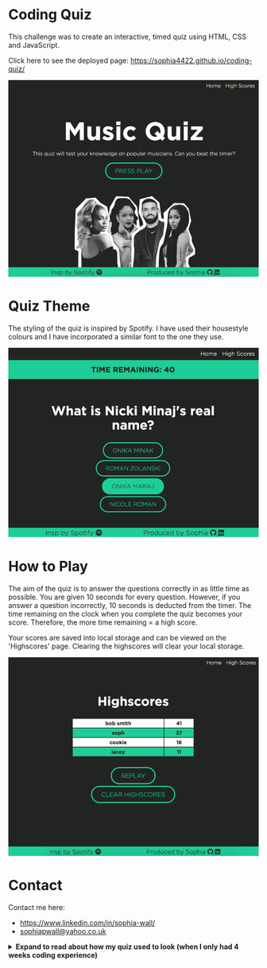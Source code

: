 # Coding Quiz

This challenge was to create an interactive, timed quiz using HTML, CSS and JavaScript.

Click here to see the deployed page: https://sophia4422.github.io/coding-quiz/

![Quiz Homepage](./assets/images/quiz-home.png)

# Quiz Theme

The styling of the quiz is inspired by Spotify. I have used their housestyle colours and I have incorporated a similar font to the one they use.

![Questions Page](./assets/images/questions.png)

# How to Play

The aim of the quiz is to answer the questions correctly in as little time as possible.
You are given 10 seconds for every question. However, if you answer a question incorrectly, 10 seconds is deducted from the timer.
The time remaining on the clock when you complete the quiz becomes your score. Therefore, the more time remaining = a high score.

Your scores are saved into local storage and can be viewed on the 'Highscores' page. Clearing the highscores will clear your local storage.

![Quiz Homepage](./assets/images/highscores.png)

# Contact

Contact me here:

- https://www.linkedin.com/in/sophia-wall/
- sophiapwall@yahoo.co.uk

<details closed>
<summary><b>Expand to read about how my quiz used to look (when I only had 4 weeks coding experience)</b></summary>
<br>

![Quiz Homepage](./assets/images/quiz-homepage.png)

# User Journey

1. The page loads to show the nav bar, the quiz title, a description and a start button
2. When the Start Button is clicked
3. The Timer starts to count down from 40 seconds (10 seconds for each of the 4 questions)
4. Simultaneously, the first question appears with 4 answer choices

5. Click an answer choice
6. If the selected answer is correct: the next question displays
7. If the selected answer is wrong: 10 seconds from the timer is deducted, simultaneously the next question displays

Meanwhile:

- The timer is going down
- The current question you are on is being tracked

Game Over:

- When all questions are answered
- When remaining time reaches 0
- Then the form is rendered

Form:

- Please enter full name:
- Your Score is \*\*\* (the score is equal to the time remaining)
- Click Submit
- Score is stored in local storage

# Quiz Theme

When the homework was first presented, I wanted to make the quiz about music. I had an idea of doing a black/green Spotify inspired design. The questions would involve, finish the lyric, guess the album cover, name that song etc. However, for the purposes of time constraints I thought it would be in my best interest to neglect the css and focus more on the functionality of Javascript.

I did not want my quiz to focus solely on code related questions. I decided instead to do a random, general knowledge quiz, with coding included. I started with four basic questions:

**Question 1: What is the capital of Brazil?**
<br> Answers: Brasilia, Rio de Janeiro, São Paulo, Ouro Preto

<details closed>
<summary>Answer to Question 1</summary>
<br>
Brasilia
</details>

**Question 2: What does HTML stand for?**
<br> Answers: HyperText Market Linkup, HyperText Markup Language, Homepage Text Modem Language, How The Market Looks

<details closed>
<summary>Answer to Question 2</summary>
<br>
HyperText Markup Language
</details>

**Question 3: What colours make up the Jamaican flag?**
<br> Answers: Yellow, Black & Green / Red, Yellow & Green / Black, Red & Yellow / Black, Red & Green

<details closed>
<summary>Answer to Question 3</summary>
<br>
Yellow, Black & Green
</details>

**Question 4: What is Bruno Mars' real name?**
<br> Answers: Bruno L. Marshall, Bruno Jupiter, Michael Perez, Peter Gene Hernandez

<details closed>
<summary>Answer to Question 4</summary>
<br>
Peter Gene Hernandez
</details>

![Question One](./assets/images/question-one.png)

# Quiz Features

- Navigation Bar
  The nav bar will remain at the top of the page consistently
  <br> The nav bar will feature two buttons:
- Home - this will always return the user to the homepage.
- High Scores - all scores inputted with a form will be loaded from local storage with the username and displayed highest to lowest.

- A timer: 40 seconds total, 10 seconds per question
- 4 multiple choice questions
- Form to add your name and save your highscore once the quiz has finished

# Meeting the Brief

The page loads to show a nav bar with a home button and a high scores button. A title, description and start button show. The page is mobile responsive. Unfortunately, the appearance of the quiz is not how I would have liked it to look. I did not put much time into the css in order to make time for the JavaScript.

When the Start Quiz button is clicked, the first question loads and the timer begins. The timer starts at 40 seconds (10 seconds per question) and counts down. When incorrect answers are selected, my timer decreases by 10 seconds. If the correct answer is selected, the timer stays the same.

I then hit a large roadblock during this homework and I was struggling to fix certain aspects.

I created this flow chart below to map out what areas were working and not working:

![Quiz Flowchart](./assets/images/quiz-flowchart.png)

Below is my final flow chart to show the completed parts and areas of improvement:

![Final Flowchart](./assets/images/final-quiz.png)

</details>
